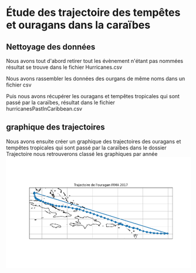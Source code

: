 # Étude des trajectoire des tempêtes et ouragans dans la caraïbes


## Nettoyage des données
Nous avons tout d'abord retirer tout les évènement n'étant pas nommées
résultat se trouve dans le fichier Hurricanes.csv

Nous avons rassembler les données des ourgans de même noms dans un fichier csv

Puis nous avons récupérer les ouragans et tempêtes tropicales qui sont passé par 
la caraïbes, résultat dans le fichier hurricanesPastInCaribbean.csv

## graphique des trajectoires
Nous avons ensuite créer un graphique des trajectoires 
des ouragans et tempêtes tropicales qui sont passé par la caraïbes
dans le dossier Trajectoire nous retrouverons classé les graphiques par année
![graphique des trajectoires](Trajectoire/2017/IRMA_2017.png)